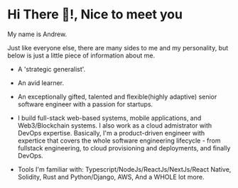 <h1>Hi There 👋!, Nice to meet you</h1>

My name is Andrew.

Just like everyone else, there are many sides to me and my personality, but below is just a little piece of information about me.

- A 'strategic generalist'.
- An avid learner. 
- An exceptionally gifted, talented and flexible(highly adaptive) senior software engineer with a passion for startups.

- I build full-stack web-based systems, mobile applications, and Web3/Blockchain systems. I also work as a cloud admistrator with DevOps expertise.
  Basically, I'm a product-driven engineer with expertice that covers the whole software engineering lifecycle - from fullstack engineering, to cloud provisioning and deployments, and finally DevOps. 

- Tools I'm familiar with: Typescript/NodeJs/ReactJs/NextJs/React Native, Solidity, Rust and Python/Django, AWS, And a WHOLE lot more. 


